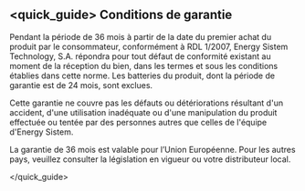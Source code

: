 ## <quick_guide> Conditions de garantie

Pendant la période de 36 mois à partir de la date du premier achat du produit par le consommateur, conformément à RDL 1/2007, Energy Sistem Technology, S.A. répondra pour tout défaut de conformité existant au moment de la réception du bien, dans les termes et sous les conditions établies dans cette norme. Les batteries du produit, dont la période de garantie est de 24 mois, sont exclues.  

Cette garantie ne couvre pas les défauts ou détériorations résultant d'un accident, d'une utilisation inadéquate ou d'une manipulation du produit effectuée ou tentée par des personnes autres que celles de l'équipe d'Energy Sistem.  

La garantie de 36 mois est valable pour l’Union Européenne. Pour les autres pays, veuillez consulter la législation en vigueur ou votre distributeur local.


</quick_guide>
